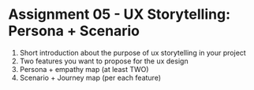 # Assignment 05 - UX Storytelling: Persona + Scenario

1. Short introduction about the purpose of ux storytelling in your project
2. Two features you want to propose for the ux design
3. Persona + empathy map (at least TWO) 
4. Scenario + Journey map (per each feature)
